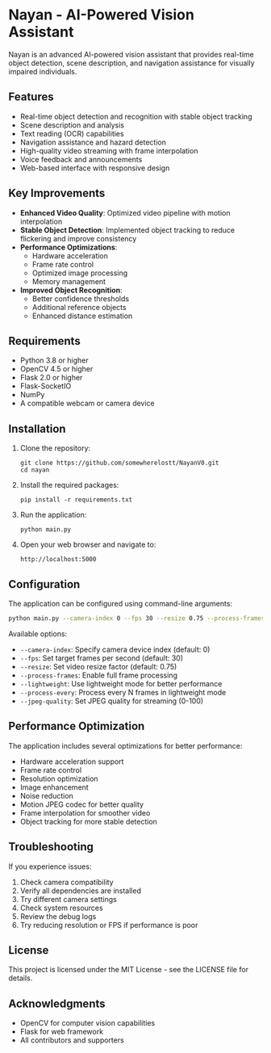 # Nayan - AI-Powered Vision Assistant

Nayan is an advanced AI-powered vision assistant that provides real-time object detection, scene description, and navigation assistance for visually impaired individuals.

## Features

- Real-time object detection and recognition with stable object tracking
- Scene description and analysis
- Text reading (OCR) capabilities
- Navigation assistance and hazard detection
- High-quality video streaming with frame interpolation
- Voice feedback and announcements
- Web-based interface with responsive design

## Key Improvements

- **Enhanced Video Quality**: Optimized video pipeline with motion interpolation
- **Stable Object Detection**: Implemented object tracking to reduce flickering and improve consistency
- **Performance Optimizations**:
  - Hardware acceleration
  - Frame rate control
  - Optimized image processing
  - Memory management
- **Improved Object Recognition**:
  - Better confidence thresholds
  - Additional reference objects
  - Enhanced distance estimation

## Requirements

- Python 3.8 or higher
- OpenCV 4.5 or higher
- Flask 2.0 or higher
- Flask-SocketIO
- NumPy
- A compatible webcam or camera device

## Installation

1. Clone the repository:

   ```
   git clone https://github.com/somewherelostt/NayanV0.git
   cd nayan
   ```

2. Install the required packages:

   ```
   pip install -r requirements.txt
   ```

3. Run the application:

   ```
   python main.py
   ```

4. Open your web browser and navigate to:

   ```
   http://localhost:5000
   ```

## Configuration

The application can be configured using command-line arguments:

```bash
python main.py --camera-index 0 --fps 30 --resize 0.75 --process-frames
```

Available options:

- `--camera-index`: Specify camera device index (default: 0)
- `--fps`: Set target frames per second (default: 30)
- `--resize`: Set video resize factor (default: 0.75)
- `--process-frames`: Enable full frame processing
- `--lightweight`: Use lightweight mode for better performance
- `--process-every`: Process every N frames in lightweight mode
- `--jpeg-quality`: Set JPEG quality for streaming (0-100)

## Performance Optimization

The application includes several optimizations for better performance:

- Hardware acceleration support
- Frame rate control
- Resolution optimization
- Image enhancement
- Noise reduction
- Motion JPEG codec for better quality
- Frame interpolation for smoother video
- Object tracking for more stable detection

## Troubleshooting

If you experience issues:

1. Check camera compatibility
2. Verify all dependencies are installed
3. Try different camera settings
4. Check system resources
5. Review the debug logs
6. Try reducing resolution or FPS if performance is poor

## License

This project is licensed under the MIT License - see the LICENSE file for details.

## Acknowledgments

- OpenCV for computer vision capabilities
- Flask for web framework
- All contributors and supporters
